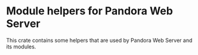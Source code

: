 # Module helpers for Pandora Web Server

This crate contains some helpers that are used by Pandora Web Server and its modules.
